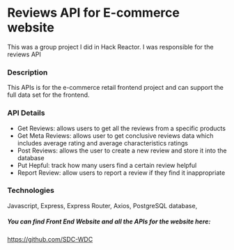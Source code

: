 # Reviews API for E-commerce website
This was a group project I did in Hack Reactor. I was responsible for the reviews API

### Description
This APIs is for the e-commerce retail frontend project and can support the full data set for the frontend. 

### API Details
* Get Reviews: allows users to get all the reviews from a specific products
* Get Meta Reviews: allows user to get conclusive reviews data which includes average rating and average characteristics ratings
* Post Reviews: allows the user to create a new review and store it into the database
* Put Hepful: track how many users find a certain review helpful 
* Report Review: allow users to report a review if they find it inappropriate

### Technologies
Javascript, Express, Express Router, Axios, PostgreSQL database, 

##### You can find Front End Website and all the APIs for the website here:
https://github.com/SDC-WDC




